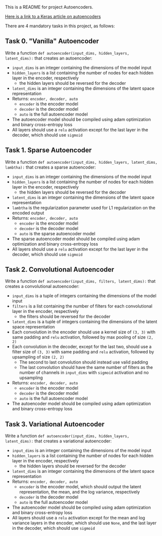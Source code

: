 This is a README for project Autoencoders.

[Here is a link to a Keras article on autoencoders](https://blog.keras.io/building-autoencoders-in-keras.html)

There are 4 mandatory tasks in this project, as follows:

## Task 0. "Vanilla" Autoencoder
Write a function  `def autoencoder(input_dims, hidden_layers, latent_dims):`  that creates an autoencoder:

-   `input_dims`  is an integer containing the dimensions of the model input
-   `hidden_layers`  is a list containing the number of nodes for each hidden layer in the encoder, respectively
    -   the hidden layers should be reversed for the decoder
-   `latent_dims`  is an integer containing the dimensions of the latent space representation
-   Returns:  `encoder, decoder, auto`
    -   `encoder`  is the encoder model
    -   `decoder`  is the decoder model
    -   `auto`  is the full autoencoder model
-   The autoencoder model should be compiled using adam optimization and binary cross-entropy loss
-   All layers should use a  `relu`  activation except for the last layer in the decoder, which should use  `sigmoid`

## Task 1. Sparse Autoencoder
Write a function  `def autoencoder(input_dims, hidden_layers, latent_dims, lambtha):`  that creates a sparse autoencoder:

-   `input_dims`  is an integer containing the dimensions of the model input
-   `hidden_layers`  is a list containing the number of nodes for each hidden layer in the encoder, respectively
    -   the hidden layers should be reversed for the decoder
-   `latent_dims`  is an integer containing the dimensions of the latent space representation
-   `lambtha`  is the regularization parameter used for L1 regularization on the encoded output
-   Returns:  `encoder, decoder, auto`
    -   `encoder`  is the encoder model
    -   `decoder`  is the decoder model
    -   `auto`  is the sparse autoencoder model
-   The sparse autoencoder model should be compiled using adam optimization and binary cross-entropy loss
-   All layers should use a  `relu`  activation except for the last layer in the decoder, which should use  `sigmoid`

## Task 2. Convolutional Autoencoder
Write a function  `def autoencoder(input_dims, filters, latent_dims):`  that creates a convolutional autoencoder:

-   `input_dims`  is a tuple of integers containing the dimensions of the model input
-   `filters`  is a list containing the number of filters for each convolutional layer in the encoder, respectively
    -   the filters should be reversed for the decoder
-   `latent_dims`  is a tuple of integers containing the dimensions of the latent space representation
-   Each convolution in the encoder should use a kernel size of  `(3, 3)`  with same padding and  `relu`  activation, followed by max pooling of size  `(2, 2)`
-   Each convolution in the decoder, except for the last two, should use a filter size of  `(3, 3)`  with same padding and  `relu`  activation, followed by upsampling of size  `(2, 2)`
    -   The second to last convolution should instead use valid padding
    -   The last convolution should have the same number of filters as the number of channels in  `input_dims`  with  `sigmoid`  activation and no upsampling
-   Returns:  `encoder, decoder, auto`
    -   `encoder`  is the encoder model
    -   `decoder`  is the decoder model
    -   `auto`  is the full autoencoder model
-   The autoencoder model should be compiled using adam optimization and binary cross-entropy loss

## Task 3. Variational Autoencoder
Write a function  `def autoencoder(input_dims, hidden_layers, latent_dims):`  that creates a variational autoencoder:

-   `input_dims`  is an integer containing the dimensions of the model input
-   `hidden_layers`  is a list containing the number of nodes for each hidden layer in the encoder, respectively
    -   the hidden layers should be reversed for the decoder
-   `latent_dims`  is an integer containing the dimensions of the latent space representation
-   Returns:  `encoder, decoder, auto`
    -   `encoder`  is the encoder model, which should output the latent representation, the mean, and the log variance, respectively
    -   `decoder`  is the decoder model
    -   `auto`  is the full autoencoder model
-   The autoencoder model should be compiled using adam optimization and binary cross-entropy loss
-   All layers should use a  `relu`  activation except for the mean and log variance layers in the encoder, which should use  `None`, and the last layer in the decoder, which should use  `sigmoid`
